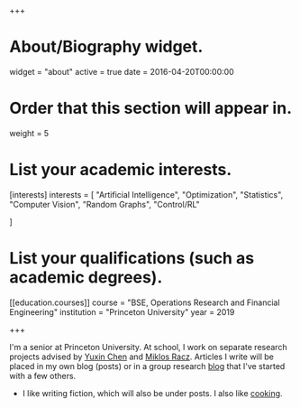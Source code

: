 +++
# About/Biography widget.
widget = "about"
active = true
date = 2016-04-20T00:00:00

# Order that this section will appear in.
weight = 5

# List your academic interests.
[interests]
  interests = [
    "Artificial Intelligence",
    "Optimization",
    "Statistics",
    "Computer Vision",
    "Random Graphs",
    "Control/RL"

  ]

# List your qualifications (such as academic degrees).


[[education.courses]]
  course = "BSE, Operations Research and Financial Engineering"
  institution = "Princeton University"
  year = 2019
 
+++

I'm a senior at Princeton University.  At school, I work on separate research projects advised by [Yuxin Chen](http://www.princeton.edu/~yc5/) and [Miklos Racz](http://mracz.princeton.edu/).  Articles I write will be placed in my own blog (posts) or in a group research [blog](https://kaledivergence.github.io/) that I've started with a few others.

* I like writing fiction, which will also be under posts.  I also like [cooking](https://youtu.be/ATmsipFdZQ4).  